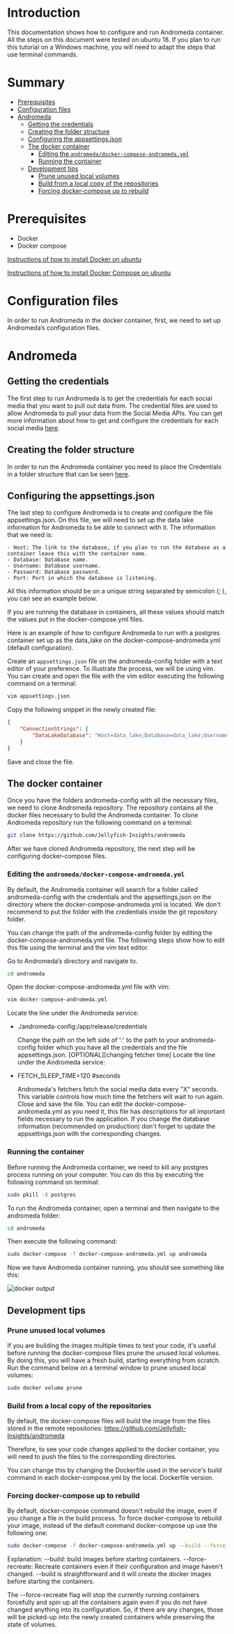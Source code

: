 # Introduction

This documentation shows how to configure and run Andromeda container.
All the steps on this document were tested on ubuntu 18. If you plan to run this tutorial on a Windows machine, you will need to adapt the steps that use terminal commands.

# Summary

* [Prerequisites](#Prerequisites)
* [Configuration files](#Configuration-files)
* [Andromeda](#Andromeda)
  + [Getting the credentials](#Getting-the-credentials)
  + [Creating the folder structure](#Creating-the-folder-structure)
  + [Configuring the appsettings.json](#Configuring-the-appsettings.json)
  + [The docker container](#The-docker-container)
    - [Editing the `andromeda/docker-compose-andromeda.yml` ](#Editing-the-`andromeda/docker-compose-andromeda.yml` )
    - [Running the container](#Running-the-container)
  + [Development tips](#Development-tips)
    - [Prune unused local volumes](#Prune-unused-local-volumes)
    - [Build from a local copy of the repositories](#Build-from-a-local-copy-of-the-repositories)
    - [Forcing docker-compose up to rebuild](#Forcing-docker-compose-up-to-rebuild)

# Prerequisites

* Docker
* Docker compose

[Instructions of how to install Docker on ubuntu](https://docs.docker.com/install/linux/docker-ce/ubuntu/)

[Instructions of how to install Docker Compose on ubuntu](https://github.com/docker/compose/releases)

# Configuration files

In order to run Andromeda in the docker container, first, we need to set up Andromeda’s configuration files.

# Andromeda

## Getting the credentials

The first step to run Andromeda is to get the credentials for each social media
that you want to pull out data from. The credential files are used to allow
Andromeda to pull your data from the Social Media APIs. You can get more
information about how to get and configure the credentials for each social media
[here](./how_to_get_credentials.md).

## Creating the folder structure

In order to run the Andromeda container you need to place the Credentials in a folder structure that can be seen [here](./credential_folder_structure.md).

## Configuring the appsettings.json

The last step to configure Andromeda is to create and configure the file appsettings.json. On this file, we will need to set up the data lake information for Andromeda to be able to connect with it. The information that we need is:

    - Host: The link to the database, if you plan to run the database as a container leave this with the container name.
    - Database: Database name.
    - Username: Database username.
    - Password: Database password.
    - Port: Port in which the database is listening.

All this information should be on a unique string separated by semicolon (; ), you can see an example below.

If you are running the database in containers, all these values should match the values put in the docker-compose.yml files.

Here is an example of how to configure Andromeda to run with a postgres container set up as the data_lake on the docker-compose-andromeda.yml (default configuration).

Create an `appsettings.json` file on the andromeda-config folder with a text editor of your preference. To illustrate the process, we will be using vim. You can create and open the file with the vim editor executing the following command on a terminal:

``` bash
vim appsettings.json
````

Copy the following snippet in the newly created file:

``` json
{
    "ConnectionStrings": {
        "DataLakeDatabase": "Host=data_lake;Database=data_lake;Username=fee;Password=dbpassword;Port=5433"
    }
}
```

Save and close the file.

## The docker container

Once you have the folders andromeda-config with all the necessary files, we need to clone Andromeda repository. The repository contains all the docker files necessary to build the Andromeda container.
To clone Andromeda repository run the following command on a terminal:

``` bash
git clone https://github.com/Jellyfish-Insights/andromeda
```

After we have cloned Andromeda repository, the next step will be configuring docker-compose files.

### Editing the `andromeda/docker-compose-andromeda.yml`

By default, the Andromeda container will search for a folder called andromeda-config with the credentials and the appsettings.json on the directory where the docker-compose-andromeda.yml is located. We don't recommend to put the folder with the credentials inside the git repository folder.

You can change the path of the andromeda-config folder by editing the docker-compose-andromeda.yml file. The following steps show how to edit this file using the terminal and the vim text editor.

Go to Andromeda’s directory and navigate to.

``` bash
cd andromeda
```

Open the docker-compose-andromeda.yml file with vim:

``` bash
vim docker-compose-andromeda.yml
```

Locate the line under the Andromeda service:

* ./andromeda-config:/app/release/credentials

  Change the path on the left side of ':' to the path to your andromeda-config folder which you have all the credentials and the file appsettings.json.
  [OPTIONAL][changing fetcher time] Locate the line under the Andromeda service:

* FETCH_SLEEP_TIME=120 #seconds

  Andromeda's fetchers fetch the social media data every "X" seconds. This variable controls how much time the fetchers will wait to run again.
  Close and save the file.
  You can edit the docker-compose-andromeda.yml as you need it, this file has descriptions for all important fields necessary to run the application. If you change the database information (recommended on production) don't forget to update the appsettings.json with the corresponding changes.

### Running the container

Before running the Andromeda container, we need to kill any postgres process running on your computer. You can do this by executing the following command on terminal:

``` bash
sudo pkill -9 postgres
```

To run the Andromeda container, open a terminal and then navigate to the andromeda folder:

``` bash
cd andromeda
```

Then execute the following command:

``` bash
sudo docker-compose -f docker-compose-andromeda.yml up andromeda
```

Now we have Andromeda container running, you should see something like this:

![docker output](../assets/docker_output.jpeg)

## Development tips

### Prune unused local volumes

If you are building the images multiple times to test your code, it's useful before running the docker-compose files prune the unused local volumes. By doing this, you will have a fresh build, starting everything from scratch. Run the command below on a terminal window to prune unused local volumes:

``` bash
sudo docker volume prune
```

### Build from a local copy of the repositories

By default, the docker-compose files will build the image from the files stored in the remote repositories: https://github.com/Jellyfish-Insights/andromeda

Therefore, to see your code changes applied to the docker container, you will need to push the files to the corresponding directories.

You can change this by changing the Dockerfile used in the service's build command in each docker-compose.yml by the local. Dockerfile version.

### Forcing docker-compose up to rebuild

By default, docker-compose command doesn't rebuild the image, even if you change a file in the build process. To force docker-compose to rebuild your image, instead of the default command docker-compose up use the following one:

``` bash
sudo docker-compose -f docker-compose-andromeda.yml up --build --force-recreate andromeda
```

Explanation:
--build: build images before starting containers.
--force-recreate: Recreate containers even if their configuration and image haven't changed.
--build is straightforward and it will create the docker images before starting the containers.

The --force-recreate flag will stop the currently running containers forcefully and spin up all the containers again even if you do not have changed anything into its configuration. So, if there are any changes, those will be picked-up into the newly created containers while preserving the state of volumes.

